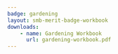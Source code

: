 ```yaml
---
badge: gardening
layout: smb-merit-badge-workbook
downloads:
    - name: Gardening Workbook
      url: gardening-workbook.pdf
---
```

